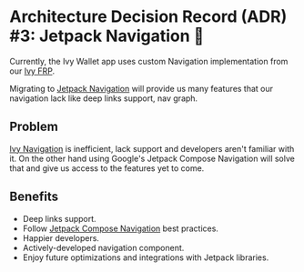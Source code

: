 # Architecture Decision Record (ADR) #3: Jetpack Navigation 🚧

Currently, the Ivy Wallet app uses custom Navigation implementation from our [Ivy FRP](https://github.com/Ivy-Apps/ivy-frp).

Migrating to [Jetpack Navigation](https://developer.android.com/guide/navigation) will provide us many features that our navigation lack like deep links support, nav graph.

## Problem

[Ivy Navigation](https://github.com/Ivy-Apps/ivy-frp/blob/main/frp/src/main/java/com/ivy/frp/view/navigation/Navigation.kt) is inefficient, lack support and developers aren't familiar with it. On the other hand using Google's Jetpack Compose Navigation will solve that and give us access to the features yet to come.

## Benefits
- Deep links support.
- Follow [Jetpack Compose Navigation](https://developer.android.com/jetpack/compose/navigation) best practices.
- Happier developers.
- Actively-developed navigation component.
- Enjoy future optimizations and integrations with Jetpack libraries.